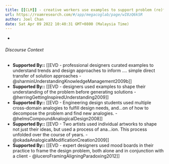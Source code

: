 ```yaml
---
title: [[CLM]] - creative workers use examples to support problem (re)formulation
url: https://roamresearch.com/#/app/megacoglab/page/wI8zQ6kSR
author: Joel Chan
date: Sat Apr 09 2022 10:40:31 GMT+0800 (Malaysia Time)
---
```


- 

###### Discourse Context

- **Supported By::** [[EVD - professional designers curated examples to understand trends and design approaches to inform .... simple direct transfer of solution approaches - @sharminUnderstandingKnowledgeManagement2009b]]
- **Supported By::** [[EVD - designers used examples to shape their understanding of the problem before generating solutions - @herringGettingInspiredUnderstanding2009]]
- **Supported By::** [[EVD - Engineering design students used multiple cross-domain analogies to fulfill design needs, and...on of how to decompose the problem and find new analogies. - @helmsCompoundAnalogicalDesign2008]]
- **Supported By::** [[EVD - Two artists used individual artworks to shape not just their ideas, but used a process of ana...ion. This process unfolded over the course of years. - @okadaAnalogicalModificationCreation2009]]
- **Supported By::** [[EVD - expert designers used mood boards in their practice to frame the design problem, both alone and in conjunction with a client - @luceroFramingAligningParadoxing2012]]
